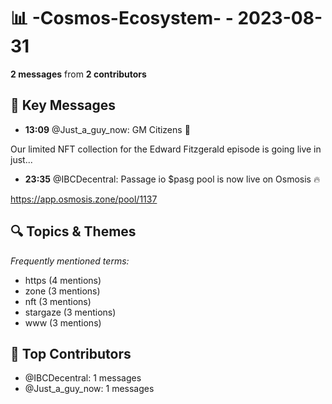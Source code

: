 # 📊 -Cosmos-Ecosystem- - 2023-08-31
**2 messages** from **2 contributors**

## 💬 Key Messages
- **13:09** @Just_a_guy_now: GM Citizens 🤖

Our limited NFT collection for the Edward Fitzgerald episode is going live in just...
- **23:35** @IBCDecentral: Passage io $pasg pool is now live on Osmosis 🔥

https://app.osmosis.zone/pool/1137

## 🔍 Topics & Themes
*Frequently mentioned terms:*
- https (4 mentions)
- zone (3 mentions)
- nft (3 mentions)
- stargaze (3 mentions)
- www (3 mentions)

## 👥 Top Contributors
- @IBCDecentral: 1 messages
- @Just_a_guy_now: 1 messages